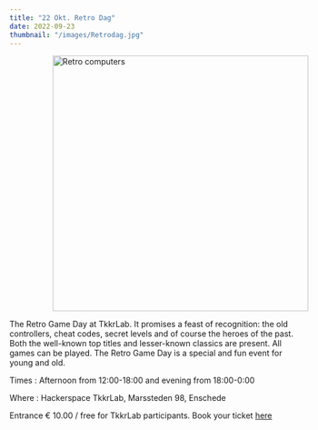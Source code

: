 ```yaml
---
title: "22 Okt. Retro Dag"
date: 2022-09-23
thumbnail: "/images/Retrodag.jpg"
---
```


<img src="/images/Retrodag.jpg" width="450px" style="margin: 0 15%;" alt="Retro computers">

The Retro Game Day at TkkrLab. It promises a feast of recognition: the old controllers, cheat codes, secret levels and of course the heroes of the past. Both the well-known top titles and lesser-known classics are present. All games can be played. The Retro Game Day is a special and fun event for young and old.
<nb>

Times : Afternoon from 12:00-18:00 and evening from 18:00-0:00

Where : Hackerspace TkkrLab, Marssteden 98, Enschede

Entrance € 10.00 / free for TkkrLab participants. Book your ticket [here](https://tickets.tkkrlab.space/TkkrLab/retro2022/)